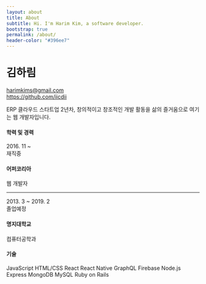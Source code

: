 ```yaml
---
layout: about
title: About
subtitle: Hi. I'm Harim Kim, a software developer.
bootstrap: true
permalink: /about/
header-color: "#396ee7"
---
```


# 김하림
<div class="row pt-2 pb-2">
  <div class="col pt-3">
    <div class="row pb-2">
      <div class="col-1 text-right">
        <i class="fa fa-envelope"></i>
      </div>
      <div class="col-auto">
        <a href="mailto:harimkims@gmail.com">harimkims@gmail.com</a>
      </div>
    </div>
    <div class="row pb-2">
      <div class="col-1 text-right">
        <i class="fa fa-github"></i>
      </div>
      <div class="col-auto">
        <a href="https://github.com/iicdii">https://github.com/iicdii</a>
      </div>
    </div>
  </div>
</div>

<p>
  ERP 클라우드 스타트업 2년차, 창의적이고 창조적인 개발 활동을 삶의 즐거움으로 여기는 웹 개발자입니다.
</p>
<div class="row pt-4">
  <div class="col">
    <h4>학력 및 경력</h4>
    <div class="row pt-3">
      <div class="col-md-3 col-12 text-md-right">
        <div class="row">
          <div class="col-md-12 col">
            2016. 11 ~
          </div>
          <div class="col-md-12 col-3 text-center text-md-right">
            <span class="badge badge-primary">재직중</span>
          </div>
        </div>
      </div>
      <div class="col-md-9 col-12">
        <h4>어퍼코리아</h4>
        <p>웹 개발자</p>
      </div>
    </div>
    <hr>
    <div class="row">
      <div class="col-md-3 col-12 text-md-right">
        <div class="row">
          <div class="col-md-12 col">
            2013. 3 ~ 2019. 2 
          </div>
          <div class="col-md-12 col-3 text-center text-md-right">
            <span class="badge badge-info">졸업예정</span>
          </div>
        </div>
      </div>
      <div class="col-md-9 col-12">
        <h4>명지대학교</h4>
        <p>컴퓨터공학과</p>
      </div>
    </div>
  </div>
</div>

<div class="row pt-4">
  <div class="col">
    <h4 class="pb-3">기술</h4>
    <span class="badge badge-dark">JavaScript</span>
    <span class="badge badge-dark">HTML/CSS</span>
    <span class="badge badge-dark">React</span>
    <span class="badge badge-dark">React Native</span>
    <span class="badge badge-dark">GraphQL</span>
    <span class="badge badge-dark">Firebase</span>
    <span class="badge badge-dark">Node.js</span>
    <span class="badge badge-dark">Express</span>
    <span class="badge badge-dark">MongoDB</span>
    <span class="badge badge-dark">MySQL</span>
    <span class="badge badge-dark">Ruby on Rails</span>
  </div>
</div>

